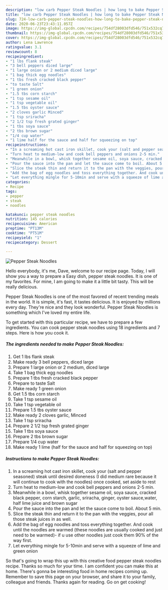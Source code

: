 ```yaml
---
description: "low carb Pepper Steak Noodles | how long to bake Pepper Steak Noodles"
title: "low carb Pepper Steak Noodles | how long to bake Pepper Steak Noodles"
slug: 724-low-carb-pepper-steak-noodles-how-long-to-bake-pepper-steak-noodles
date: 2020-06-23T23:43:11.057Z
image: https://img-global.cpcdn.com/recipes/754df28003dfd546/751x532cq70/pepper-steak-noodles-recipe-main-photo.jpg
thumbnail: https://img-global.cpcdn.com/recipes/754df28003dfd546/751x532cq70/pepper-steak-noodles-recipe-main-photo.jpg
cover: https://img-global.cpcdn.com/recipes/754df28003dfd546/751x532cq70/pepper-steak-noodles-recipe-main-photo.jpg
author: Lena Lawrence
ratingvalue: 3.1
reviewcount: 8
recipeingredient:
- "1 lbs flank steak"
- "3 bell peppers diced large"
- "1 large onion or 2 medium diced large"
- "1 bag thick egg noodles"
- "1 tbs fresh cracked black pepper"
- "to taste Salt"
- "1 green onion"
- "1.5 tbs corn starch"
- "1 tsp sesame oil"
- "1 tsp vegetable oil"
- "1.5 tbs oyster sauce"
- "2 cloves garlic Minced"
- "1 tsp sriracha"
- "2 1/2 tsp fresh grated ginger"
- "1 tbs soya sauce"
- "2 tbs brown sugar"
- "1/4 cup water"
- "1 lime half for the sauce and half for squeezing on top"
recipeinstructions:
- "In a screaming hot cast iron skillet, cook your (salt and pepper seasoned) steak until desired doneness (I did medium rare because it will continue to cook with the noodles) once cooked, set aside to rest"
- "Turn heat to medium-low and cook bell peppers and onions 2-5 min."
- "Meanwhile in a bowl, whisk together sesame oil, soya sauce, cracked black pepper, corn starch, garlic, sriracha, ginger, oyster sauce,water, half lime juice and brown sugar"
- "Pour the sauce into the pan and let the sauce come to boil. About 5 min."
- "Slice the steak thin and return it to the pan with the veggies, pour all those steak juices in as well."
- "Add the bag of egg noodles and toss everything together. And cook until the noodles are warmed (these noodles are usually cooked and just need to be warmed)- if u use other noodles just cook them 90% of the way first."
- "Let everything mingle for 5-10min and serve with a squeeze of lime and green onion"
categories:
- Recipe
tags:
- pepper
- steak
- noodles

katakunci: pepper steak noodles 
nutrition: 145 calories
recipecuisine: American
preptime: "PT13M"
cooktime: "PT51M"
recipeyield: "1"
recipecategory: Dessert

---
```



![Pepper Steak Noodles](https://img-global.cpcdn.com/recipes/754df28003dfd546/751x532cq70/pepper-steak-noodles-recipe-main-photo.jpg)

Hello everybody, it's me, Dave, welcome to our recipe page. Today, I will show you a way to prepare a Easy dish, pepper steak noodles. It is one of my favorites. For mine, I am going to make it a little bit tasty. This will be really delicious.

Pepper Steak Noodles is one of the most favored of recent trending meals in the world. It is simple, it's fast, it tastes delicious. It is enjoyed by millions every day. They're nice and they look wonderful. Pepper Steak Noodles is something which I've loved my entire life.




To get started with this particular recipe, we have to prepare a few ingredients. You can cook pepper steak noodles using 18 ingredients and 7 steps. Here is how you cook it.

<!--inarticleads1-->

##### The ingredients needed to make Pepper Steak Noodles:

1. Get 1 lbs flank steak
1. Make ready 3 bell peppers, diced large
1. Prepare 1 large onion or 2 medium, diced large
1. Take 1 bag thick egg noodles
1. Prepare 1 tbs fresh cracked black pepper
1. Prepare to taste Salt
1. Make ready 1 green onion
1. Get 1.5 tbs corn starch
1. Take 1 tsp sesame oil
1. Take 1 tsp vegetable oil
1. Prepare 1.5 tbs oyster sauce
1. Make ready 2 cloves garlic, Minced
1. Take 1 tsp sriracha
1. Prepare 2 1/2 tsp fresh grated ginger
1. Take 1 tbs soya sauce
1. Prepare 2 tbs brown sugar
1. Prepare 1/4 cup water
1. Make ready 1 lime (half for the sauce and half for squeezing on top)




<!--inarticleads2-->

##### Instructions to make Pepper Steak Noodles:

1. In a screaming hot cast iron skillet, cook your (salt and pepper seasoned) steak until desired doneness (I did medium rare because it will continue to cook with the noodles) once cooked, set aside to rest
1. Turn heat to medium-low and cook bell peppers and onions 2-5 min.
1. Meanwhile in a bowl, whisk together sesame oil, soya sauce, cracked black pepper, corn starch, garlic, sriracha, ginger, oyster sauce,water, half lime juice and brown sugar
1. Pour the sauce into the pan and let the sauce come to boil. About 5 min.
1. Slice the steak thin and return it to the pan with the veggies, pour all those steak juices in as well.
1. Add the bag of egg noodles and toss everything together. And cook until the noodles are warmed (these noodles are usually cooked and just need to be warmed)- if u use other noodles just cook them 90% of the way first.
1. Let everything mingle for 5-10min and serve with a squeeze of lime and green onion




So that's going to wrap this up with this creative food pepper steak noodles recipe. Thanks so much for your time. I am confident you can make this at home. There's gonna be interesting food in home recipes coming up. Remember to save this page on your browser, and share it to your family, colleague and friends. Thanks again for reading. Go on get cooking!

